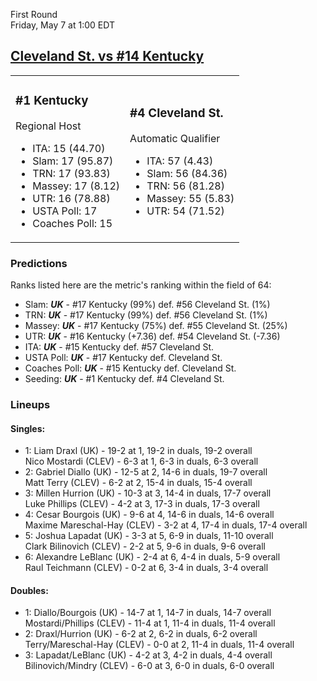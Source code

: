 First Round  
Friday, May 7 at 1:00 EDT
## [Cleveland St. vs #14 Kentucky](https://www.ncaa.com/game/5833389) 

<table><tr><td>  

### #1 Kentucky  

Regional Host  
- ITA: 15 (44.70)  
- Slam: 17 (95.87)  
- TRN: 17 (93.83)  
- Massey: 17 (8.12)  
- UTR: 16 (78.88)  
- USTA Poll: 17  
- Coaches Poll: 15  

</td><td>  

### #4 Cleveland St.  

Automatic Qualifier  
- ITA: 57 (4.43)  
- Slam: 56 (84.36)  
- TRN: 56 (81.28)  
- Massey: 55 (5.83)  
- UTR: 54 (71.52)  

</td></tr></table>  

 ### Predictions  

Ranks listed here are the metric's ranking within the field of 64:  
- Slam: ***UK*** - #17 Kentucky (99%) def. #56 Cleveland St. (1%)  
- TRN: ***UK*** - #17 Kentucky (99%) def. #56 Cleveland St. (1%)  
- Massey: ***UK*** - #17 Kentucky (75%) def. #55 Cleveland St. (25%)  
- UTR: ***UK*** - #16 Kentucky (+7.36) def. #54 Cleveland St. (-7.36)  
- ITA: ***UK*** - #15 Kentucky def. #57 Cleveland St.  
- USTA Poll: ***UK*** - #17 Kentucky def. Cleveland St.  
- Coaches Poll: ***UK*** - #15 Kentucky def. Cleveland St.  
- Seeding: ***UK*** - #1 Kentucky def. #4 Cleveland St.  

 ### Lineups  

 #### Singles:  
- 1: Liam Draxl (UK) - 19-2 at 1, 19-2 in duals, 19-2 overall  
    Nico Mostardi (CLEV) - 6-3 at 1, 6-3 in duals, 6-3 overall  
- 2: Gabriel Diallo (UK) - 12-5 at 2, 14-6 in duals, 19-7 overall  
    Matt Terry (CLEV) - 6-2 at 2, 15-4 in duals, 15-4 overall  
- 3: Millen Hurrion (UK) - 10-3 at 3, 14-4 in duals, 17-7 overall  
    Luke Phillips (CLEV) - 4-2 at 3, 17-3 in duals, 17-3 overall  
- 4: Cesar Bourgois (UK) - 9-6 at 4, 14-6 in duals, 14-6 overall  
    Maxime Mareschal-Hay (CLEV) - 3-2 at 4, 17-4 in duals, 17-4 overall  
- 5: Joshua Lapadat (UK) - 3-3 at 5, 6-9 in duals, 11-10 overall  
    Clark Bilinovich (CLEV) - 2-2 at 5, 9-6 in duals, 9-6 overall  
- 6: Alexandre LeBlanc (UK) - 2-4 at 6, 4-4 in duals, 5-9 overall  
    Raul Teichmann (CLEV) - 0-2 at 6, 3-4 in duals, 3-4 overall  

 #### Doubles:  
- 1: Diallo/Bourgois (UK) - 14-7 at 1, 14-7 in duals, 14-7 overall  
    Mostardi/Phillips (CLEV) - 11-4 at 1, 11-4 in duals, 11-4 overall  
- 2: Draxl/Hurrion (UK) - 6-2 at 2, 6-2 in duals, 6-2 overall  
    Terry/Mareschal-Hay (CLEV) - 0-0 at 2, 11-4 in duals, 11-4 overall  
- 3: Lapadat/LeBlanc (UK) - 4-2 at 3, 4-2 in duals, 4-4 overall  
    Bilinovich/Mindry (CLEV) - 6-0 at 3, 6-0 in duals, 6-0 overall  